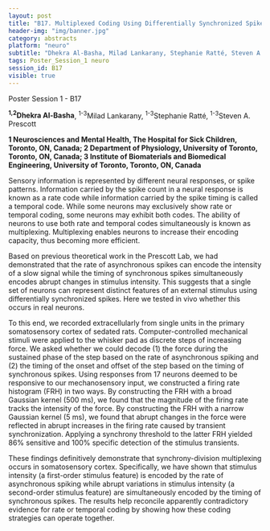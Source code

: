 ```yaml
---
layout: post
title: "B17. Multiplexed Coding Using Differentially Synchronized Spikes"
header-img: "img/banner.jpg"
category: abstracts
platform: "neuro"
subtitle: "Dhekra Al-Basha, Milad Lankarany, Stephanie Ratté, Steven A. Prescott"
tags: Poster_Session_1 neuro
session_id: B17
visible: true
---
```

Poster Session 1 - B17

**<sup>1,2</sup>Dhekra Al-Basha**, <sup>1-3</sup>Milad Lankarany, <sup>1-3</sup>Stephanie Ratté, <sup>1-3</sup>Steven A. Prescott

__1 Neurosciences and Mental Health, The Hospital for Sick Children, Toronto, ON, Canada; 2 Department of Physiology, University of Toronto, Toronto, ON, Canada; 3 Institute of Biomaterials and Biomedical Engineering, University of Toronto, Toronto, ON, Canada__

Sensory information is represented by different neural responses, or spike patterns. Information carried by the spike count in a neural response is known as a rate code while information carried by the spike timing is called a temporal code. While some neurons may exclusively show rate or temporal coding, some neurons may exhibit both codes. The ability of neurons to use both rate and temporal codes simultaneously is known as multiplexing. Multiplexing enables neurons to increase their encoding capacity, thus becoming more efficient.

Based on previous theoretical work in the Prescott Lab, we had demonstrated that the rate of asynchronous spikes can encode the intensity of a slow signal while the timing of synchronous spikes simultaneously encodes abrupt changes in stimulus intensity. This suggests that a single set of neurons can represent distinct features of an external stimulus using differentially synchronized spikes. Here we tested in vivo whether this occurs in real neurons.

To this end, we recorded extracellularly from single units in the primary somatosensory cortex of sedated rats. Computer-controlled mechanical stimuli were applied to the whisker pad as discrete steps of increasing force. We asked whether we could decode (1) the force during the sustained phase of the step based on the rate of asynchronous spiking and (2) the timing of the onset and offset of the step based on the timing of synchronous spikes. Using responses from 17 neurons deemed to be responsive to our mechanosensory input, we constructed a firing rate histogram (FRH) in two ways. By constructing the FRH with a broad Gaussian kernel (500 ms), we found that the magnitude of the firing rate tracks the intensity of the force. By constructing the FRH with a narrow Gaussian kernel (5 ms), we found that abrupt changes in the force were reflected in abrupt increases in the firing rate caused by transient synchronization. Applying a synchrony threshold to the latter FRH yielded 86% sensitive and 100% specific detection of the stimulus transients. 

These findings definitively demonstrate that synchrony-division multiplexing occurs in somatosensory cortex. Specifically, we have shown that stimulus intensity (a first-order stimulus feature) is encoded by the rate of asynchronous spiking while abrupt variations in stimulus intensity (a second-order stimulus feature) are simultaneously encoded by the timing of synchronous spikes. The results help reconcile apparently contradictory evidence for rate or temporal coding by showing how these coding strategies can operate together.
